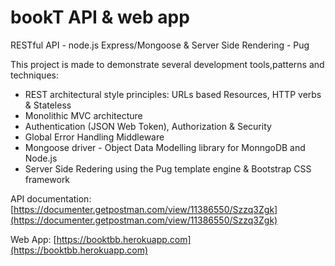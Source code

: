 # bookT API & web app

RESTful API - node.js Express/Mongoose & Server Side Rendering - Pug

This project is made to demonstrate several development tools,patterns and techniques:

- REST architectural style principles: URLs based Resources, HTTP verbs & Stateless
- Monolithic MVC architecture
- Authentication (JSON Web Token), Authorization & Security
- Global Error Handling Middleware
- Mongoose driver - Object Data Modelling library for MonngoDB and Node.js
- Server Side Redering using the Pug template engine & Bootstrap CSS framework

API documentation:
[https://documenter.getpostman.com/view/11386550/Szzq3Zgk](https://documenter.getpostman.com/view/11386550/Szzq3Zgk)

Web App:
[https://booktbb.herokuapp.com](https://booktbb.herokuapp.com)



